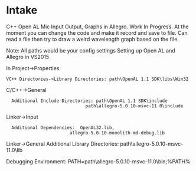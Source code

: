# Intake
C++ Open AL Mic Input Output, Graphs in Allegro.
Work In Progress.
At the moment you can change the code and make it record and save to file.
Can read a file then try to draw a weird wavelength graph based on the file.

Note:
All paths would be your config settings
Setting up Open AL and Allegro in VS2015


In Project->Properties

	VC++ Directories->Library Directories: path\OpenAL 1.1 SDK\libs\Win32
  
C/C++->General

	  Additional Include Directories: path\OpenAL 1.1 SDK\include
                                  path\allegro-5.0.10-msvc-11.0\include
  
Linker->Input

	  Additional Dependencies:  OpenAL32.lib, 
                            allegro-5.0.10-monolith-md-debug.lib
 
 
Linker->General
	  Additional Library Directories: path\allegro-5.0.10-msvc-11.0\lib


Debugging
	  Environment: PATH=path\allegro-5.0.10-msvc-11.0\bin;%PATH%
  
  

